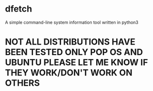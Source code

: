 # dfetch
A simple command-line system information tool written in python3

# NOT ALL DISTRIBUTIONS HAVE BEEN TESTED ONLY POP OS AND UBUNTU PLEASE LET ME KNOW IF THEY WORK/DON'T WORK ON OTHERS
